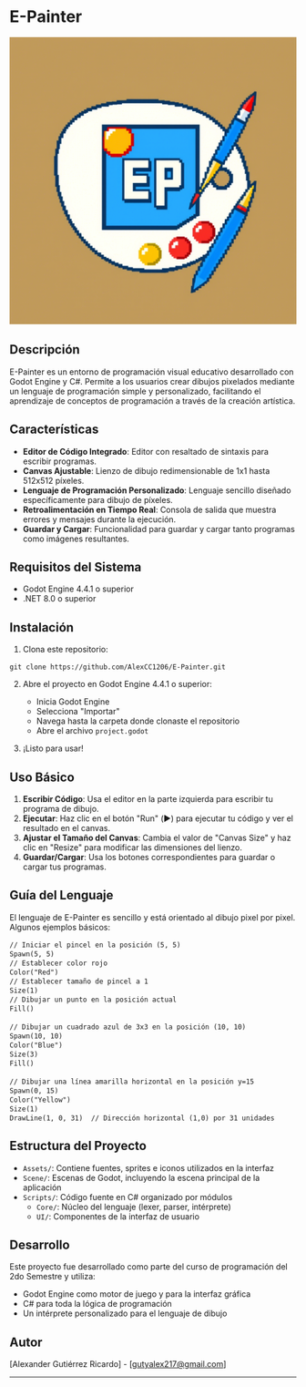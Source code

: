 # E-Painter

![E-Painter Logo](icon.png)

## Descripción
E-Painter es un entorno de programación visual educativo desarrollado con Godot Engine y C#. Permite a los usuarios crear dibujos pixelados mediante un lenguaje de programación simple y personalizado, facilitando el aprendizaje de conceptos de programación a través de la creación artística.

## Características

- **Editor de Código Integrado**: Editor con resaltado de sintaxis para escribir programas.
- **Canvas Ajustable**: Lienzo de dibujo redimensionable de 1x1 hasta 512x512 píxeles.
- **Lenguaje de Programación Personalizado**: Lenguaje sencillo diseñado específicamente para dibujo de píxeles.
- **Retroalimentación en Tiempo Real**: Consola de salida que muestra errores y mensajes durante la ejecución.
- **Guardar y Cargar**: Funcionalidad para guardar y cargar tanto programas como imágenes resultantes.

## Requisitos del Sistema

- Godot Engine 4.4.1 o superior
- .NET 8.0 o superior

## Instalación

1. Clona este repositorio:
```
git clone https://github.com/AlexCC1206/E-Painter.git
```

2. Abre el proyecto en Godot Engine 4.4.1 o superior:
   - Inicia Godot Engine
   - Selecciona "Importar" 
   - Navega hasta la carpeta donde clonaste el repositorio
   - Abre el archivo `project.godot`

3. ¡Listo para usar!

## Uso Básico

1. **Escribir Código**: Usa el editor en la parte izquierda para escribir tu programa de dibujo.
2. **Ejecutar**: Haz clic en el botón "Run" (▶️) para ejecutar tu código y ver el resultado en el canvas.
3. **Ajustar el Tamaño del Canvas**: Cambia el valor de "Canvas Size" y haz clic en "Resize" para modificar las dimensiones del lienzo.
4. **Guardar/Cargar**: Usa los botones correspondientes para guardar o cargar tus programas.

## Guía del Lenguaje

El lenguaje de E-Painter es sencillo y está orientado al dibujo pixel por pixel. Algunos ejemplos básicos:

```
// Iniciar el pincel en la posición (5, 5)
Spawn(5, 5)
// Establecer color rojo
Color("Red")
// Establecer tamaño de pincel a 1
Size(1)
// Dibujar un punto en la posición actual
Fill()

// Dibujar un cuadrado azul de 3x3 en la posición (10, 10)
Spawn(10, 10)
Color("Blue")
Size(3)
Fill()

// Dibujar una línea amarilla horizontal en la posición y=15
Spawn(0, 15)
Color("Yellow")
Size(1)
DrawLine(1, 0, 31)  // Dirección horizontal (1,0) por 31 unidades
```

## Estructura del Proyecto

- `Assets/`: Contiene fuentes, sprites e iconos utilizados en la interfaz
- `Scene/`: Escenas de Godot, incluyendo la escena principal de la aplicación
- `Scripts/`: Código fuente en C# organizado por módulos
  - `Core/`: Núcleo del lenguaje (lexer, parser, intérprete)
  - `UI/`: Componentes de la interfaz de usuario

## Desarrollo

Este proyecto fue desarrollado como parte del curso de programación del 2do Semestre y utiliza:

- Godot Engine como motor de juego y para la interfaz gráfica
- C# para toda la lógica de programación
- Un intérprete personalizado para el lenguaje de dibujo

## Autor

[Alexander Gutiérrez Ricardo] - [gutyalex217@gmail.com]

---

